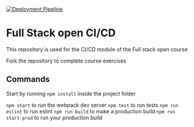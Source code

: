 [![Deployment Pipeline](https://github.com/OscarCasEsc/pokedex-for-ci/actions/workflows/pipeline.yml/badge.svg)](https://github.com/OscarCasEsc/pokedex-for-ci/actions/workflows/pipeline.yml)

# Full Stack open CI/CD

This repository is used for the CI/CD module of the Full stack open course

Fork the repository to complete course exercises

## Commands

Start by running `npm install` inside the project folder

`npm start` to run the webpack dev server
`npm test` to run tests
`npm run eslint` to run eslint
`npm run build` to make a production build
`npm run start-prod` to run your production build
